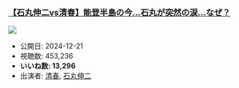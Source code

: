 ### [【石丸伸二vs清春】能登半島の今…石丸が突然の涙…なぜ？](https://www.youtube.com/watch?v=vcowaG5aaB0)
[![](https://img.youtube.com/vi/vcowaG5aaB0/sddefault.jpg)](https://www.youtube.com/watch?v=vcowaG5aaB0)
-   公開日: 2024-12-21
-   視聴数: 453,236
-   **いいね数: 13,296**
-   出演者: [清春](/rehacq_fan/people/清春 "wikilink"), [石丸伸二](/rehacq_fan/people/石丸伸二 "wikilink")
